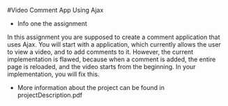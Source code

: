 #Video Comment App Using Ajax
  * Info one the assignment

  
   In this assignment you are supposed to create a comment application that uses Ajax. You will start with a application, which currently allows the user to view a video, and to add comments to it. However, the current implementation is flawed, because when a comment is added, the entire page is reloaded, and the video starts from the beginning. In your implementation, you will fix this.
  * More information about the project can be found in projectDescription.pdf